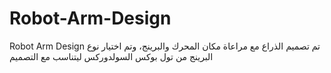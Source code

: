 # Robot-Arm-Design
Robot Arm Design
تم تصميم الذراع مع مراعاة مكان المحرك والبرينج، وتم اختيار نوع البرينج من تول بوكس السولدوركس ليتناسب مع التصميم
